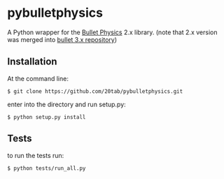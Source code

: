 pybulletphysics
===============

A Python wrapper for the [Bullet Physics](http://bulletphysics.org/) 2.x library. (note that 2.x version was merged into [bullet 3.x repository](https://github.com/bulletphysics/bullet3))

Installation
------------

At the command line:

    $ git clone https://github.com/20tab/pybulletphysics.git

enter into the directory and run setup.py:

    $ python setup.py install

Tests
-----
to run the tests run: 

    $ python tests/run_all.py
